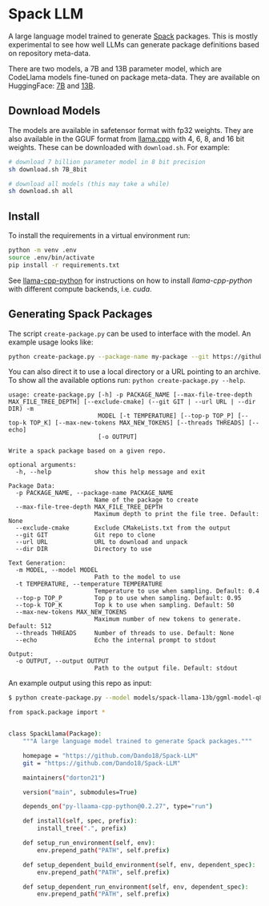 # Spack LLM

A large language model trained to generate
[Spack](https://www.github.com/spack/spack) packages. This is mostly
experimental to see how well LLMs can generate package definitions based on
repository meta-data.

There are two models, a 7B and 13B parameter model, which are CodeLlama models
fine-tuned on package meta-data. They are available on HuggingFace:
[7B](https://huggingface.co/daniellnichols/spack-llama-7b) and
[13B](https://huggingface.co/daniellnichols/spack-llama-13b).

## Download Models

The models are available in safetensor format with fp32 weights. They are also
available in the GGUF format from
[llama.cpp](https://github.com/ggerganov/llama.cpp) with 4, 6, 8, and 16 bit
weights. These can be downloaded with `download.sh`. For example:

```sh
# download 7 billion parameter model in 8 bit precision
sh download.sh 7B_8bit

# download all models (this may take a while)
sh download.sh all
```

## Install

To install the requirements in a virtual environment run:

```sh
python -m venv .env
source .env/bin/activate
pip install -r requirements.txt
```

See [llama-cpp-python](https://github.com/abetlen/llama-cpp-python) for
instructions on how to install _llama-cpp-python_ with different compute
backends, i.e. _cuda_.

## Generating Spack Packages

The script `create-package.py` can be used to interface with the model. An
example usage looks like:

```sh
python create-package.py --package-name my-package --git https://github.com/me/my-package --model models/spack-llama-13b/ggml-model-q8_0.gguf
```

You can also direct it to use a local directory or a URL pointing to an archive.
To show all the available options run: `python create-package.py --help`.

```
usage: create-package.py [-h] -p PACKAGE_NAME [--max-file-tree-depth MAX_FILE_TREE_DEPTH] [--exclude-cmake] (--git GIT | --url URL | --dir DIR) -m
                         MODEL [-t TEMPERATURE] [--top-p TOP_P] [--top-k TOP_K] [--max-new-tokens MAX_NEW_TOKENS] [--threads THREADS] [--echo]
                         [-o OUTPUT]

Write a spack package based on a given repo.

optional arguments:
  -h, --help            show this help message and exit

Package Data:
  -p PACKAGE_NAME, --package-name PACKAGE_NAME
                        Name of the package to create
  --max-file-tree-depth MAX_FILE_TREE_DEPTH
                        Maximum depth to print the file tree. Default: None
  --exclude-cmake       Exclude CMakeLists.txt from the output
  --git GIT             Git repo to clone
  --url URL             URL to download and unpack
  --dir DIR             Directory to use

Text Generation:
  -m MODEL, --model MODEL
                        Path to the model to use
  -t TEMPERATURE, --temperature TEMPERATURE
                        Temperature to use when sampling. Default: 0.4
  --top-p TOP_P         Top p to use when sampling. Default: 0.95
  --top-k TOP_K         Top k to use when sampling. Default: 50
  --max-new-tokens MAX_NEW_TOKENS
                        Maximum number of new tokens to generate. Default: 512
  --threads THREADS     Number of threads to use. Default: None
  --echo                Echo the internal prompt to stdout

Output:
  -o OUTPUT, --output OUTPUT
                        Path to the output file. Default: stdout
```

An example output using this repo as input:

```sh
$ python create-package.py --model models/spack-llama-13b/ggml-model-q8_0.gguf -p spack-llama --git https://github.com/Dando18/Spack-LLM --threads 4 --max-new-tokens 1024 --top-k 40

from spack.package import *


class SpackLlama(Package):
    """A large language model trained to generate Spack packages."""

    homepage = "https://github.com/Dando18/Spack-LLM"
    git = "https://github.com/Dando18/Spack-LLM"

    maintainers("dorton21")

    version("main", submodules=True)

    depends_on("py-llaama-cpp-python@0.2.27", type="run")

    def install(self, spec, prefix):
        install_tree(".", prefix)

    def setup_run_environment(self, env):
        env.prepend_path("PATH", self.prefix)

    def setup_dependent_build_environment(self, env, dependent_spec):
        env.prepend_path("PATH", self.prefix)

    def setup_dependent_run_environment(self, env, dependent_spec):
        env.prepend_path("PATH", self.prefix)
```
